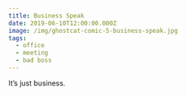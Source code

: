 ```yaml
---
title: Business Speak
date: 2019-06-10T12:00:00.000Z
image: /img/ghostcat-comic-5-business-speak.jpg
tags:
  - office
  - meeting
  - bad boss
---
```

It’s just business.
